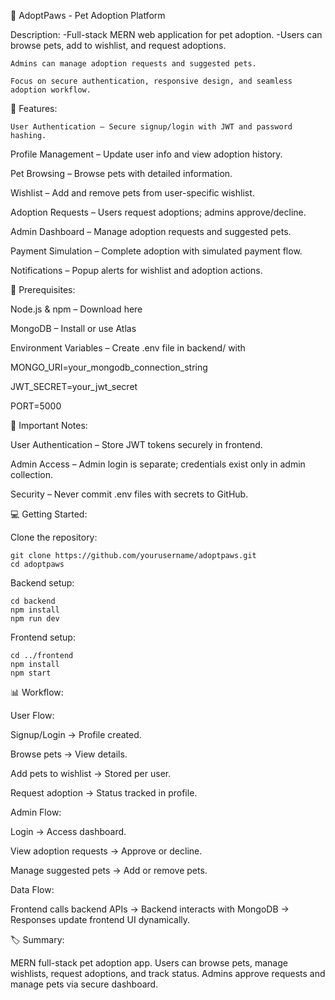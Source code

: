 🐾 AdoptPaws - Pet Adoption Platform

Description:
  -Full-stack MERN web application for pet adoption.
  -Users can browse pets, add to wishlist, and request adoptions.
  
    Admins can manage adoption requests and suggested pets.
  
    Focus on secure authentication, responsive design, and seamless adoption workflow.

🚀 Features:

    User Authentication – Secure signup/login with JWT and password hashing.

Profile Management – Update user info and view adoption history.

Pet Browsing – Browse pets with detailed information.

Wishlist – Add and remove pets from user-specific wishlist.

Adoption Requests – Users request adoptions; admins approve/decline.

Admin Dashboard – Manage adoption requests and suggested pets.

Payment Simulation – Complete adoption with simulated payment flow.

Notifications – Popup alerts for wishlist and adoption actions.

📌 Prerequisites:

Node.js & npm – Download here

MongoDB – Install or use Atlas

Environment Variables – Create .env file in backend/ with

MONGO_URI=your_mongodb_connection_string

JWT_SECRET=your_jwt_secret

PORT=5000

🔑 Important Notes:

User Authentication – Store JWT tokens securely in frontend.

Admin Access – Admin login is separate; credentials exist only in admin collection.

Security – Never commit .env files with secrets to GitHub.

💻 Getting Started:

Clone the repository:
```
git clone https://github.com/yourusername/adoptpaws.git
cd adoptpaws
```

Backend setup:
```
cd backend
npm install
npm run dev
```

Frontend setup:
```
cd ../frontend
npm install
npm start
```

📊 Workflow:

User Flow:

Signup/Login → Profile created.

Browse pets → View details.

Add pets to wishlist → Stored per user.

Request adoption → Status tracked in profile.

Admin Flow:

Login → Access dashboard.

View adoption requests → Approve or decline.

Manage suggested pets → Add or remove pets.

Data Flow:

Frontend calls backend APIs → Backend interacts with MongoDB → Responses update frontend UI dynamically.

🏷️ Summary:

MERN full-stack pet adoption app.
Users can browse pets, manage wishlists, request adoptions, and track status.
Admins approve requests and manage pets via secure dashboard.
